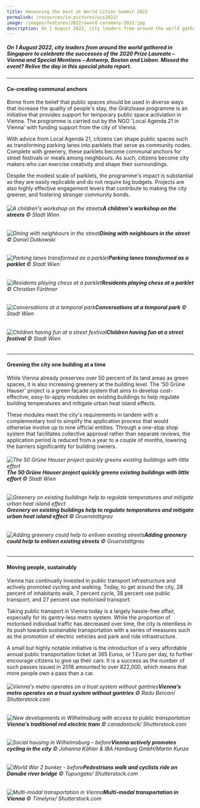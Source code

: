 ```yaml
---
title: Honouring the best at World Cities Summit 2022
permalink: /resources/in-pictures/wcs2022/
image: /images/features/2022/award-ceremony-2022.jpg
description: On 1 August 2022, city leaders from around the world gathered in Singapore to celebrate the successes of the 2020 Prize Laureate – Vienna and Special Mentions – Antwerp, Boston and Lisbon. Missed the event? Relive the day in this special photo report. 
---
```


##### On 1 August 2022, city leaders from around the world gathered in Singapore to celebrate the successes of the 2020 Prize Laureate – Vienna and Special Mentions – Antwerp, Boston and Lisbon. Missed the event? Relive the day in this special photo report.

---

#### **Co-creating communal anchors** 

Borne from the belief that public spaces should be used in diverse ways that increase the quality of people's stay, the Grätzloase programme is an initiative that provides support for temporary public space activiation in Vienna. The programme is carried out by the NGO 'Local Agenda 21 in Vienna' with funding support from the city of Vienna. 

With advice from Local Agenda 21, citizens can shape public spaces such as transforming parking lanes into parklets that serve as community nodes. Complete with greenery, these parklets become communal anchors for street festivals or meals among neighbours. As such, citizens become city makers who can exercise creativity and shape their surroundings. 

Despite the modest scale of parklets, the programme's impact is substantial as they are easily replicable and do not require big budgets. Projects are also highly effective engagement levers that contribute to making the city greener, and fostering stronger community bonds. 


###### ![A children's workshop on the streets](/images/features/2022/award-ceremony-2022.jpg/)**A children's workshop on the streets** © Stadt Wien

###### ![Dining with neighbours in the street](/images/features/2022/gratzloase2.jpg/)**Dining with neighbours in the street** © Daniel Dutkowski

###### ![Parking lanes transformed as a parklet](/images/features/2022/gratzloase3.jpg/)**Parking lanes transformed as a parklet** © Stadt Wien

###### ![Residents playing chess at a parklet](/images/features/2022/gratzloase4.jpg/)**Residents playing chess at a parklet** © Christian Fürthner

###### ![Conversations at a temporal park](/images/features/2022/gratzloase5.jpg/)**Conversations at a temporal park** © Stadt Wien

###### ![Children having fun at a street festival](/images/features/2022/gratzloase6.jpg/)**Children having fun at a street festival** © Stadt Wien

---

#### **Greening the city one building at a time** 

While Vienna already preserves over 50 percent of its land areas as green spaces, it is also increasing greenery at the building level. The '50 Grüne Hauser' project is a green façade system that aims to develop cost-effective, easy-to-apply modules on existing buildings to help regulate building temperatures and mitigate urban heat island effects. 

These modules meet the city's requirements in tandem with a complementary tool to simplify the application process that would otherwise involve up to nine official entities. Through a one-stop shop system that facilitates collective approval rather than separate reviews, the application period is reduced from a year to a couple of months, lowering the barriers significantly for building owners. 

###### ![The 50 Grüne Hauser project quickly greens existing buildings with little effort](/images/features/2022/gruner-hauser-1.jpg/)**The 50 Grüne Hauser project quickly greens existing buildings with little effort** © Stadt Wien

###### ![Greenery on existing buildings help to regulate temperatures and mitigate urban heat island effect](/images/features/2022/gruner-hauser-2.jpg/)**Greenery on existing buildings help to regulate temperatures and mitigate urban heat island effect** © Gruenstattgrau

###### ![Adding greenery could help to enliven existing streets](/images/features/2022/gruner-hauser-3.jpg/)**Adding greenery could help to enliven existing streets** © Gruenstattgrau

---

#### **Moving people, sustainably** 

Vienna has continually invested in public transport infrastructure and actively promoted cycling and walking. Today, to get around the city, 28 percent of inhabitants walk, 7 percent cycle, 38 percent use public transport, and 27 percent use motorised transport. 

Taking public transport in Vienna today is a largely hassle-free affair, especially for its gantry-less metro system. While the proportion of motorised individual traffic has decreased over time, the city is relentless in its push towards sustainable transportation with a series of measures such as the promotion of electric vehicles and park and ride infrastructure. 

A small but highly notable initiative is the introduction of a very affordable annual public transportation ticket at 365 Euros, or 1 Euro per day, to further encourage citizens to give up their cars. It is a success as the number of such passes issued in 2018 amounted to over 822,000, which means that more people own a pass than a car. 

###### ![Vienna's metro operates on a trust system without gantries](/images/features/2022/vienna-metro.jpg/)**Vienna's metro operates on a trust system without gantries** © Radu Bercan/ Shutterstock.com

###### ![New developments in Wilhelmsburg with access to public transportation](/images/features/2022/vienna-tram.jpg/)**Vienna's traditional red electric tram** © canadastock/ Shutterstock.com

###### ![Social housing in Wilhelmsburg – before](/images/features/2022/vienna-cycling.jpg/)**Vienna actively promotes cycling in the city** © Johanna Kähler & IBA Hamburg GmbH/Martin Kunze

###### ![World War 2 bunker - before](/images/features/2022/vienna-cycling2.jpg/)**Pedestrians walk and cyclists ride on Danube river bridge** © Tupungato/ Shutterstock.com

###### ![Multi-modal transportation in Vienna](/images/features/2022/vienna-cycling3.jpg/)**Multi-modal transportation in Vienna** © Timelynx/ Shutterstock.com
